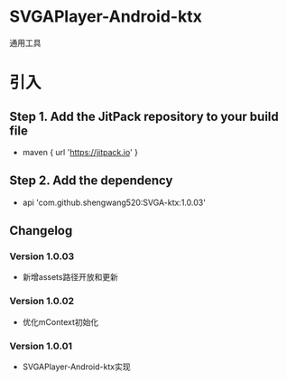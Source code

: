 # SVGAPlayer-Android-ktx

通用工具

# 引入

## Step 1. Add the JitPack repository to your build file

* maven { url '<https://jitpack.io>' }

## Step 2. Add the dependency

* api 'com.github.shengwang520:SVGA-ktx:1.0.03'

## Changelog

### Version 1.0.03

* 新增assets路径开放和更新

### Version 1.0.02

* 优化mContext初始化

### Version 1.0.01

* SVGAPlayer-Android-ktx实现